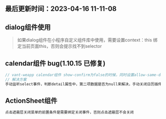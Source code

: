 <!--
 * @Description: 小程序UI组件库
 * @Author: panrui
 * @Date: 2023-03-29 19:52:44
 * @LastEditTime: 2023-04-16 11:11:08
 * @LastEditors: panrui
 * 不忘初心,不负梦想
-->
## 最后更新时间：2023-04-16 11-11-08

## dialog组件使用

> 如果dialog组件在小程序自定义组件库中使用，需要设置context：this 绑定当前页面this，否则会提示找不到selector

## calendar组件 bug(1.10.15 已修复)
```js
// vant-weapp calendar组件 show-confirm为false的时候，同时设置allow-same-day 为true，点击同一天并不会触发confirm
// 解决方案
手动监听select事件，判断detail属性中，第二项数据是否为null来解决，手动关闭日历插件
```

## ActionSheet组件 
```js
点击遮蔽层关闭菜单的前置条件是需要绑定关闭事件，否则点击遮蔽层不会关闭
```